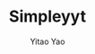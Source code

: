 ---
title: "Simpleyyt"
github: https://github.com/Simpleyyt/jekyll-simpleyyt
demo: http://simpleyyt.github.io/jekyll-simpleyyt
author: Yitao Yao
ssg:
  - Jekyll
cms:
  - No Cms
---